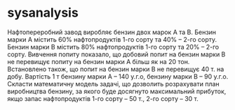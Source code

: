 # sysanalysis

Нафтопереробний завод виробляє бензин двох марок A та B. Бензин марки A містить 60% нафтопродуктів 1-го сорту та 40% – 2-го сорту. Бензин марки B містить 80% нафтопродуктів 1-го сорту та 20% – 2-го сорту. Вивчення попиту показало, що добовий попит на бензин марки B не перевищує попиту на бензин марки A більш як на 20 тон. Встановлено також, що попит на бензин марки B не перевищує 40 т. на добу. Вартість 1 т бензину марки A – 140 у.г.о, бензину марки B – 90 у.г.о. Скласти математичну модель задачі, що дозволить розрахувати план виробництва бензину, за якого буде досягнуто максимальний прибуток, якщо запас нафтопродуктів 1-го сорту – 50 т., 2-го сорту – 30 т.
